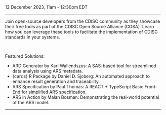 12 December 2023, 11am - 12:30pm EDT

---

Join open-source developers from the CDISC community as they showcase their free tools as part of the CDISC Open Source Alliance (COSA). Learn how you can leverage these tools to facilitate the implementation of CDISC standards in your systems.

<br/>

Featured Solutions:

* ARD Generator by Karl Wallendszus: A SAS-based tool for streamlined data analysis using ARS metadata.
* {cards} R Package by Daniel D. Sjoberg: An automated approach to enhance result generation and traceability.
* ARS Specification by Paul Thomas: A REACT + TypeScript Basic Front-End for simplified ARS specification.
* ARS in Action by Malan Bosman: Demonstrating the real-world potential of the ARS model.

---